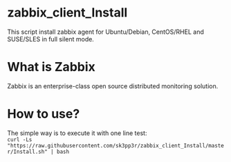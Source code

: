 # zabbix_client_Install
This script install zabbix agent for Ubuntu/Debian, CentOS/RHEL and SUSE/SLES in full silent mode.


# What is Zabbix 
Zabbix is an enterprise-class open source distributed monitoring solution.

# How to use?
The simple way is to execute it with one line test:<br/>
`curl -Ls "https://raw.githubusercontent.com/sk3pp3r/zabbix_client_Install/master/Install.sh" | bash`
